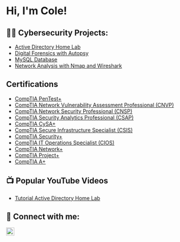 <h1>Hi, I'm Cole! </h1>

<h2>👨‍💻 Cybersecurity Projects:</h2>

- [Active Directory Home Lab](https://github.com/Cyber-Cole/Active_Directory_Home_Lab)
- [Digital Forensics with Autopsy](https://github.com/Cyber-Cole/Digital_Forensics_with_Autopsy)
- [MySQL Database](https://github.com/Cyber-Cole/MySQL_Database_Lab)
- [Network Analysis with Nmap and Wireshark](https://github.com/Cyber-Cole/Network_Analysis_with_NMAP_and_Wireshark)

<h2>Certifications</h2>

- [CompTIA PenTest+](https://www.credly.com/badges/f89775ec-3a3a-4f96-856e-d9a970dc6752/public_url)
- [CompTIA Network Vulnerability Assessment Professional (CNVP)](https://www.credly.com/badges/86741f59-3d02-4201-b62a-1c1586278ee5/public_url)
- [CompTIA Network Security Professional (CNSP)](https://www.credly.com/badges/09e17cb6-28ac-4d70-92ec-83399e2e41bc/public_url)
- [CompTIA Security Analytics Professional (CSAP)](https://www.credly.com/badges/f5adfefb-7683-4d3a-8cfc-516ecfdbfe9c/public_url)
- [CompTIA CySA+](https://www.credly.com/badges/fc2d56ba-efea-40ea-81ec-b2c2b2b570c0/public_url)
- [CompTIA Secure Infrastructure Specialist (CSIS)](https://www.credly.com/badges/46cab6b4-2734-4d17-af5c-38108b20b3ed/public_url)
- [CompTIA Security+](https://www.credly.com/badges/1571a3dd-0305-43ff-936c-9b833a208118/public_url)
- [CompTIA IT Operations Specialist (CIOS)](https://www.credly.com/badges/aac64368-31e7-48e9-a790-9aba3197d635/public_url)
- [CompTIA Network+](https://www.credly.com/badges/f7c11a88-aac0-4c14-8f94-cfbdc48ef226/public_url)
- [CompTIA Project+](https://www.credly.com/badges/2713a04d-6a9b-4c92-b052-9b33cef396d1/public_url)
- [CompTIA A+](https://www.credly.com/badges/a582c6c3-d20c-43de-8f03-fb1e1fe6005b/public_url)
  
<h2>📺 Popular YouTube Videos</h2>

- [Tutorial Active Directory Home Lab](https://www.youtube.com/watch?v=a83ASGn_V_s)

<h2> 🤳 Connect with me:</h2>

[<img align="left" alt="ColeBowers | LinkedIn" width="22px" src="https://cdn.jsdelivr.net/npm/simple-icons@v3/icons/linkedin.svg" />][linkedin]

[linkedin]: https://www.linkedin.com/in/lesliecolebowers/

<!--
**joshmadakor1/joshmadakor1** is a ✨ _special_ ✨ repository because its `README.md` (this file) appears on your GitHub profile.

Here are some ideas to get you started:

- 🔭 I’m currently working on ...
- 🌱 I’m currently learning ...
- 👯 I’m looking to collaborate on ...
- 🤔 I’m looking for help with ...
- 💬 Ask me about ...
- 📫 How to reach me: ...
- 😄 Pronouns: ...
- ⚡ Fun fact: ...
-->
